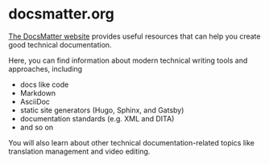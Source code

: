 # docsmatter.org

[The DocsMatter website](https://www.docsmatter.org/) provides useful resources that can help you create good technical documentation.

Here, you can find information about modern technical writing tools and approaches, including

* docs like code
* Markdown
* AsciiDoc
* static site generators (Hugo, Sphinx, and Gatsby)
* documentation standards (e.g. XML and DITA)
* and so on

You will also learn about other technical documentation-related topics like translation management and video editing.

